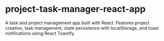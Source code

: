 # project-task-manager-react-app
A task and project management app built with React. Features project creation, task management, state persistence with localStorage, and toast notifications using React Toastify.
